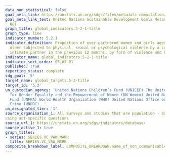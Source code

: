 ```yaml
---
data_non_statistical: false
goal_meta_link: https://unstats.un.org/sdgs/files/metadata-compilation/Metadata-Goal-5.pdf
goal_meta_link_text: United Nations Sustainable Development Goals Metadata (PDF 518
  KB)
graph_title: global_indicators.5-2-1-title
graph_type: line
indicator_number: 5.2.1
indicator_definition: Proportion of ever-partnered women and girls aged 15 years and
  older subjected to physical, sexual or psychological violence by a current or former
  intimate partner in the previous 12 months, by form of violence and by age
indicator_name: global_indicators.5-2-1-title
indicator_sort_order: 05-02-01
published: true
reporting_status: complete
sdg_goal: '5'
target_name: global_targets.5-2-title
target_id: '5.2'
un_custodian_agency: 'United Nations Children’s Fund (UNICEF) The United Nations Entity
  for Gender Equality and the Empowerment of Women (UN Women) United Nations Population
  Fund (UNFPA) World Health Organization (WHO) United Nations Office on Drugs and
  Crime (UNODC)  '
un_designated_tier: '1'
source_organisation_1: All Surveys and studies that are population - based, representative at the national or sub-national level, conducted between 2000 and 2018 and measured IP
using act-specific questions
source_url_1: https://unstats.un.org/sdgs/indicators/database/
source_active_1: true
graph_titles:
- series: SERIES.VC_VAW_MARR
  title: SERIES.VC_VAW_MARR
composite_breakdown_label: COMPOSITE_BREAKDOWN.name_of_non_communicable_disease
---
```

